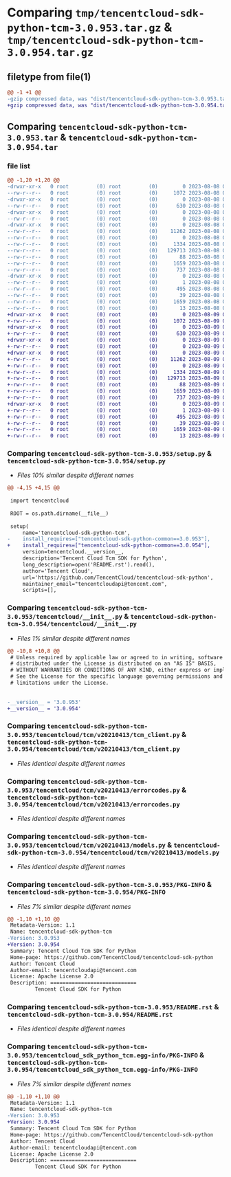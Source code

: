 # Comparing `tmp/tencentcloud-sdk-python-tcm-3.0.953.tar.gz` & `tmp/tencentcloud-sdk-python-tcm-3.0.954.tar.gz`

## filetype from file(1)

```diff
@@ -1 +1 @@
-gzip compressed data, was "dist/tencentcloud-sdk-python-tcm-3.0.953.tar", last modified: Tue Aug  8 00:33:09 2023, max compression
+gzip compressed data, was "dist/tencentcloud-sdk-python-tcm-3.0.954.tar", last modified: Wed Aug  9 00:33:20 2023, max compression
```

## Comparing `tencentcloud-sdk-python-tcm-3.0.953.tar` & `tencentcloud-sdk-python-tcm-3.0.954.tar`

### file list

```diff
@@ -1,20 +1,20 @@
-drwxr-xr-x   0 root         (0) root         (0)        0 2023-08-08 00:33:09.000000 tencentcloud-sdk-python-tcm-3.0.953/
--rw-r--r--   0 root         (0) root         (0)     1072 2023-08-08 00:33:09.000000 tencentcloud-sdk-python-tcm-3.0.953/setup.py
-drwxr-xr-x   0 root         (0) root         (0)        0 2023-08-08 00:33:09.000000 tencentcloud-sdk-python-tcm-3.0.953/tencentcloud/
--rw-r--r--   0 root         (0) root         (0)      630 2023-08-08 00:33:09.000000 tencentcloud-sdk-python-tcm-3.0.953/tencentcloud/__init__.py
-drwxr-xr-x   0 root         (0) root         (0)        0 2023-08-08 00:33:09.000000 tencentcloud-sdk-python-tcm-3.0.953/tencentcloud/tcm/
--rw-r--r--   0 root         (0) root         (0)        0 2023-08-08 00:33:09.000000 tencentcloud-sdk-python-tcm-3.0.953/tencentcloud/tcm/__init__.py
-drwxr-xr-x   0 root         (0) root         (0)        0 2023-08-08 00:33:09.000000 tencentcloud-sdk-python-tcm-3.0.953/tencentcloud/tcm/v20210413/
--rw-r--r--   0 root         (0) root         (0)    11262 2023-08-08 00:33:09.000000 tencentcloud-sdk-python-tcm-3.0.953/tencentcloud/tcm/v20210413/tcm_client.py
--rw-r--r--   0 root         (0) root         (0)        0 2023-08-08 00:33:09.000000 tencentcloud-sdk-python-tcm-3.0.953/tencentcloud/tcm/v20210413/__init__.py
--rw-r--r--   0 root         (0) root         (0)     1334 2023-08-08 00:33:09.000000 tencentcloud-sdk-python-tcm-3.0.953/tencentcloud/tcm/v20210413/errorcodes.py
--rw-r--r--   0 root         (0) root         (0)   129713 2023-08-08 00:33:09.000000 tencentcloud-sdk-python-tcm-3.0.953/tencentcloud/tcm/v20210413/models.py
--rw-r--r--   0 root         (0) root         (0)       88 2023-08-08 00:33:09.000000 tencentcloud-sdk-python-tcm-3.0.953/setup.cfg
--rw-r--r--   0 root         (0) root         (0)     1659 2023-08-08 00:33:09.000000 tencentcloud-sdk-python-tcm-3.0.953/PKG-INFO
--rw-r--r--   0 root         (0) root         (0)      737 2023-08-08 00:33:09.000000 tencentcloud-sdk-python-tcm-3.0.953/README.rst
-drwxr-xr-x   0 root         (0) root         (0)        0 2023-08-08 00:33:09.000000 tencentcloud-sdk-python-tcm-3.0.953/tencentcloud_sdk_python_tcm.egg-info/
--rw-r--r--   0 root         (0) root         (0)        1 2023-08-08 00:33:09.000000 tencentcloud-sdk-python-tcm-3.0.953/tencentcloud_sdk_python_tcm.egg-info/dependency_links.txt
--rw-r--r--   0 root         (0) root         (0)      495 2023-08-08 00:33:09.000000 tencentcloud-sdk-python-tcm-3.0.953/tencentcloud_sdk_python_tcm.egg-info/SOURCES.txt
--rw-r--r--   0 root         (0) root         (0)       39 2023-08-08 00:33:09.000000 tencentcloud-sdk-python-tcm-3.0.953/tencentcloud_sdk_python_tcm.egg-info/requires.txt
--rw-r--r--   0 root         (0) root         (0)     1659 2023-08-08 00:33:09.000000 tencentcloud-sdk-python-tcm-3.0.953/tencentcloud_sdk_python_tcm.egg-info/PKG-INFO
--rw-r--r--   0 root         (0) root         (0)       13 2023-08-08 00:33:09.000000 tencentcloud-sdk-python-tcm-3.0.953/tencentcloud_sdk_python_tcm.egg-info/top_level.txt
+drwxr-xr-x   0 root         (0) root         (0)        0 2023-08-09 00:33:20.000000 tencentcloud-sdk-python-tcm-3.0.954/
+-rw-r--r--   0 root         (0) root         (0)     1072 2023-08-09 00:33:20.000000 tencentcloud-sdk-python-tcm-3.0.954/setup.py
+drwxr-xr-x   0 root         (0) root         (0)        0 2023-08-09 00:33:20.000000 tencentcloud-sdk-python-tcm-3.0.954/tencentcloud/
+-rw-r--r--   0 root         (0) root         (0)      630 2023-08-09 00:33:20.000000 tencentcloud-sdk-python-tcm-3.0.954/tencentcloud/__init__.py
+drwxr-xr-x   0 root         (0) root         (0)        0 2023-08-09 00:33:20.000000 tencentcloud-sdk-python-tcm-3.0.954/tencentcloud/tcm/
+-rw-r--r--   0 root         (0) root         (0)        0 2023-08-09 00:33:20.000000 tencentcloud-sdk-python-tcm-3.0.954/tencentcloud/tcm/__init__.py
+drwxr-xr-x   0 root         (0) root         (0)        0 2023-08-09 00:33:20.000000 tencentcloud-sdk-python-tcm-3.0.954/tencentcloud/tcm/v20210413/
+-rw-r--r--   0 root         (0) root         (0)    11262 2023-08-09 00:33:20.000000 tencentcloud-sdk-python-tcm-3.0.954/tencentcloud/tcm/v20210413/tcm_client.py
+-rw-r--r--   0 root         (0) root         (0)        0 2023-08-09 00:33:20.000000 tencentcloud-sdk-python-tcm-3.0.954/tencentcloud/tcm/v20210413/__init__.py
+-rw-r--r--   0 root         (0) root         (0)     1334 2023-08-09 00:33:20.000000 tencentcloud-sdk-python-tcm-3.0.954/tencentcloud/tcm/v20210413/errorcodes.py
+-rw-r--r--   0 root         (0) root         (0)   129713 2023-08-09 00:33:20.000000 tencentcloud-sdk-python-tcm-3.0.954/tencentcloud/tcm/v20210413/models.py
+-rw-r--r--   0 root         (0) root         (0)       88 2023-08-09 00:33:20.000000 tencentcloud-sdk-python-tcm-3.0.954/setup.cfg
+-rw-r--r--   0 root         (0) root         (0)     1659 2023-08-09 00:33:20.000000 tencentcloud-sdk-python-tcm-3.0.954/PKG-INFO
+-rw-r--r--   0 root         (0) root         (0)      737 2023-08-09 00:33:20.000000 tencentcloud-sdk-python-tcm-3.0.954/README.rst
+drwxr-xr-x   0 root         (0) root         (0)        0 2023-08-09 00:33:20.000000 tencentcloud-sdk-python-tcm-3.0.954/tencentcloud_sdk_python_tcm.egg-info/
+-rw-r--r--   0 root         (0) root         (0)        1 2023-08-09 00:33:20.000000 tencentcloud-sdk-python-tcm-3.0.954/tencentcloud_sdk_python_tcm.egg-info/dependency_links.txt
+-rw-r--r--   0 root         (0) root         (0)      495 2023-08-09 00:33:20.000000 tencentcloud-sdk-python-tcm-3.0.954/tencentcloud_sdk_python_tcm.egg-info/SOURCES.txt
+-rw-r--r--   0 root         (0) root         (0)       39 2023-08-09 00:33:20.000000 tencentcloud-sdk-python-tcm-3.0.954/tencentcloud_sdk_python_tcm.egg-info/requires.txt
+-rw-r--r--   0 root         (0) root         (0)     1659 2023-08-09 00:33:20.000000 tencentcloud-sdk-python-tcm-3.0.954/tencentcloud_sdk_python_tcm.egg-info/PKG-INFO
+-rw-r--r--   0 root         (0) root         (0)       13 2023-08-09 00:33:20.000000 tencentcloud-sdk-python-tcm-3.0.954/tencentcloud_sdk_python_tcm.egg-info/top_level.txt
```

### Comparing `tencentcloud-sdk-python-tcm-3.0.953/setup.py` & `tencentcloud-sdk-python-tcm-3.0.954/setup.py`

 * *Files 10% similar despite different names*

```diff
@@ -4,15 +4,15 @@
 
 import tencentcloud
 
 ROOT = os.path.dirname(__file__)
 
 setup(
     name='tencentcloud-sdk-python-tcm',
-    install_requires=["tencentcloud-sdk-python-common==3.0.953"],
+    install_requires=["tencentcloud-sdk-python-common==3.0.954"],
     version=tencentcloud.__version__,
     description='Tencent Cloud Tcm SDK for Python',
     long_description=open('README.rst').read(),
     author='Tencent Cloud',
     url='https://github.com/TencentCloud/tencentcloud-sdk-python',
     maintainer_email="tencentcloudapi@tencent.com",
     scripts=[],
```

### Comparing `tencentcloud-sdk-python-tcm-3.0.953/tencentcloud/__init__.py` & `tencentcloud-sdk-python-tcm-3.0.954/tencentcloud/__init__.py`

 * *Files 1% similar despite different names*

```diff
@@ -10,8 +10,8 @@
 # Unless required by applicable law or agreed to in writing, software
 # distributed under the License is distributed on an "AS IS" BASIS,
 # WITHOUT WARRANTIES OR CONDITIONS OF ANY KIND, either express or implied.
 # See the License for the specific language governing permissions and
 # limitations under the License.
 
 
-__version__ = '3.0.953'
+__version__ = '3.0.954'
```

### Comparing `tencentcloud-sdk-python-tcm-3.0.953/tencentcloud/tcm/v20210413/tcm_client.py` & `tencentcloud-sdk-python-tcm-3.0.954/tencentcloud/tcm/v20210413/tcm_client.py`

 * *Files identical despite different names*

### Comparing `tencentcloud-sdk-python-tcm-3.0.953/tencentcloud/tcm/v20210413/errorcodes.py` & `tencentcloud-sdk-python-tcm-3.0.954/tencentcloud/tcm/v20210413/errorcodes.py`

 * *Files identical despite different names*

### Comparing `tencentcloud-sdk-python-tcm-3.0.953/tencentcloud/tcm/v20210413/models.py` & `tencentcloud-sdk-python-tcm-3.0.954/tencentcloud/tcm/v20210413/models.py`

 * *Files identical despite different names*

### Comparing `tencentcloud-sdk-python-tcm-3.0.953/PKG-INFO` & `tencentcloud-sdk-python-tcm-3.0.954/PKG-INFO`

 * *Files 7% similar despite different names*

```diff
@@ -1,10 +1,10 @@
 Metadata-Version: 1.1
 Name: tencentcloud-sdk-python-tcm
-Version: 3.0.953
+Version: 3.0.954
 Summary: Tencent Cloud Tcm SDK for Python
 Home-page: https://github.com/TencentCloud/tencentcloud-sdk-python
 Author: Tencent Cloud
 Author-email: tencentcloudapi@tencent.com
 License: Apache License 2.0
 Description: ============================
         Tencent Cloud SDK for Python
```

### Comparing `tencentcloud-sdk-python-tcm-3.0.953/README.rst` & `tencentcloud-sdk-python-tcm-3.0.954/README.rst`

 * *Files identical despite different names*

### Comparing `tencentcloud-sdk-python-tcm-3.0.953/tencentcloud_sdk_python_tcm.egg-info/PKG-INFO` & `tencentcloud-sdk-python-tcm-3.0.954/tencentcloud_sdk_python_tcm.egg-info/PKG-INFO`

 * *Files 7% similar despite different names*

```diff
@@ -1,10 +1,10 @@
 Metadata-Version: 1.1
 Name: tencentcloud-sdk-python-tcm
-Version: 3.0.953
+Version: 3.0.954
 Summary: Tencent Cloud Tcm SDK for Python
 Home-page: https://github.com/TencentCloud/tencentcloud-sdk-python
 Author: Tencent Cloud
 Author-email: tencentcloudapi@tencent.com
 License: Apache License 2.0
 Description: ============================
         Tencent Cloud SDK for Python
```

